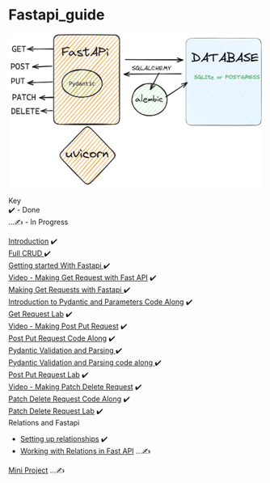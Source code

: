 # Fastapi_guide

![Fast Api Guide](./Pydantic-Uvicorn-Fastapi-2023-04-22-0925.png)  

Key  
✔️ - Done   
...✍️ - In Progress 
  
[Introduction](https://github.com/otienosteve/intro-to-fastapi)  ✔️  
[Full CRUD ](https://drive.google.com/file/d/1Fz6pHjmGDX3ajPlixWY9xyeQcYjiTPd7/view)   ✔️  
[Getting started With Fastapi ](https://github.com/otienosteve/fastapi-setup)  ✔️       
[Video - Making Get Request with Fast API](https://youtu.be/Jv4ZJzLTfmQ)   ✔️      
[Making Get Requests with Fastapi ](https://github.com/otienosteve/get-requests-with-fastapi) ✔️        
[Introduction to Pydantic and Parameters Code Along](https://github.com/otienosteve/intro-to-pydantic)  ✔️           
[Get Request Lab](https://github.com/otienosteve/python-p3-get-request-lab)   ✔️  
[Video - Making Post Put Request](https://youtu.be/2hUYrYTanG0)   ✔️    
[Post Put Request Code Along](https://github.com/otienosteve/post-put-request-code-along)  ✔️         
[Pydantic Validation and Parsing ](https://github.com/otienosteve/pydantic-validation-and-parsing)  ✔️        
[Pydantic Validation and Parsing code along ](https://github.com/otienosteve/pydantic-validation-code-along) ✔️         
[Post Put Request Lab](https://github.com/otienosteve/python-p3-post-put-request-lab/)  ✔️  
[Video - Making Patch Delete Request](https://youtu.be/I9IJdTqyIaM?list=PLqVWkj8fK0M231C7JKK3EzXxUZrzICTIq)   ✔️  
[Patch Delete Request Code Along](https://github.com/otienosteve/fastapi-patch-delete-request-code-along)  ✔️      
[Patch Delete Request Lab](https://youtu.be/I9IJdTqyIaM)  ✔️     
Relations and Fastapi  
- [Setting up relationships](https://github.com/otienosteve/setting-up-relationships-in-sqlalchemy)       ✔️     
- [Working with Relations in Fast API](https://github.com/otienosteve/working-with-related-database-data-in-fast-api)  ...✍️       

[Mini Project](https://github.com/otienosteve/fast-api-mini-project) ...✍️  

